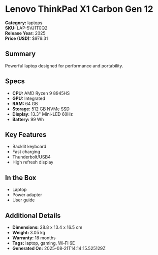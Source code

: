 # Lenovo ThinkPad X1 Carbon Gen 12
**Category:** laptops  
**SKU:** LAP-5VJ1T0Q2  
**Release Year:** 2025  
**Price (USD):** $979.31

## Summary
Powerful laptop designed for performance and portability.

## Specs
- **CPU:** AMD Ryzen 9 8945HS
- **GPU:** Integrated
- **RAM:** 64 GB
- **Storage:** 512 GB NVMe SSD
- **Display:** 13.3" Mini-LED 60Hz
- **Battery:** 99 Wh

## Key Features
- Backlit keyboard
- Fast charging
- Thunderbolt/USB4
- High refresh display

## In the Box
- Laptop
- Power adapter
- User guide

## Additional Details
- **Dimensions:** 28.8 x 13.4 x 16.5 cm
- **Weight:** 3.05 kg
- **Warranty:** 18 months
- **Tags:** laptop, gaming, Wi‑Fi 6E
- **Generated On:** 2025-08-21T14:14:15.525129Z